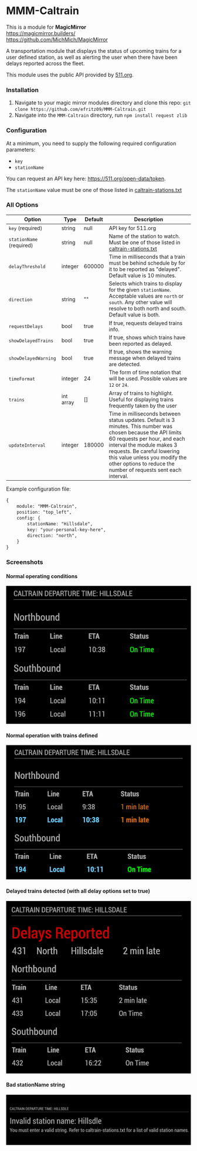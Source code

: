 # MMM-Caltrain

This is a module for <strong>MagicMirror</strong><br>
https://magicmirror.builders/<br>
https://github.com/MichMich/MagicMirror


A transportation module that displays the status of upcoming trains for a user defined station, as well as alerting the user when there have been delays reported across the fleet.

This module uses the public API provided by [511.org](https://511.org/).

### Installation
1. Navigate to your magic mirror modules directory and clone this repo:
`git clone https://github.com/efritz09/MMM-Caltrain.git`
2. Navigate into the `MMM-Caltrain` directory, run `npm install request zlib`


### Configuration

At a minimum, you need to supply the following required configuration parameters:
* `key`
* `stationName`

You can request an API key here: https://511.org/open-data/token.

The `stationName` value must be one of those listed in [caltrain-stations.txt](caltrain-stations.txt)

### All Options

| Option                   | Type      | Default | Description                                                                                                                                                                                                                                                                                                   |
|--------------------------|-----------|---------|---------------------------------------------------------------------------------------------------------------------------------------------------------------------------------------------------------------------------------------------------------------------------------------------------------------|
| `key` (required)         | string    | null    | API key for 511.org                                                                                                                                                                                                                                                                                           |      
| `stationName` (required) | string    | null    | Name of the station to watch. Must be one of those listed in [caltrain-stations.txt](caltrain-stations.txt)                                                                                                                                                                                                   |
| `delayThreshold`         | integer   | 600000  | Time in milliseconds that a train must be behind schedule by for it to be reported as "delayed". Default value is 10 minutes.                                                                                                                                                                                 |
| `direction`              | string    | ""      | Selects which trains to display for the given `stationName`. Acceptable values are `north` or `south`. Any other value will resolve to both north and south. Default value is both.                                                                                                                           |
| `requestDelays`          | bool      | true    | If true, requests delayed trains info.                                                                                                                                                                                                                                                                        |
| `showDelayedTrains`      | bool      | true    | If true, shows which trains have been reported as delayed.                                                                                                                                                                                                                                                    |
| `showDelayedWarning`     | bool      | true    | If true, shows the warning message when delayed trains are detected.                                                                                                                                                                                                                                          |
| `timeFormat`             | integer   | 24      | The form of time notation that will be used. Possible values are `12` or `24`.                                                                                                                                                                                                                                |
| `trains`                 | int array | []      | Array of trains to highlight. Useful for displaying trains frequently taken by the user                                                                                                                                                                                                                       |
| `updateInterval`         | integer   | 180000  | Time in milliseconds between status updates. Default is 3 minutes. This number was chosen because the API limits 60 requests per hour, and each interval the module makes 3 requests. Be careful lowering this value unless you modify the other options to reduce the number of requests sent each interval. |

Example configuration file: 
```
{
	module: "MMM-Caltrain",
	position: "top_left",
	config: {
		stationName: "Hillsdale",
		key: "your-personal-key-here",
		direction: "north",
	}
}
```

### Screenshots

#### Normal operating conditions
![Normal station status](screenshots/normal.png)

#### Normal operation with trains defined 
![train highlights](screenshots/trainHighlighting.png)

#### Delayed trains detected (with all delay options set to true)
![Delays detected](screenshots/delays.png)

#### Bad stationName string
![Bad station name](screenshots/error.png)
